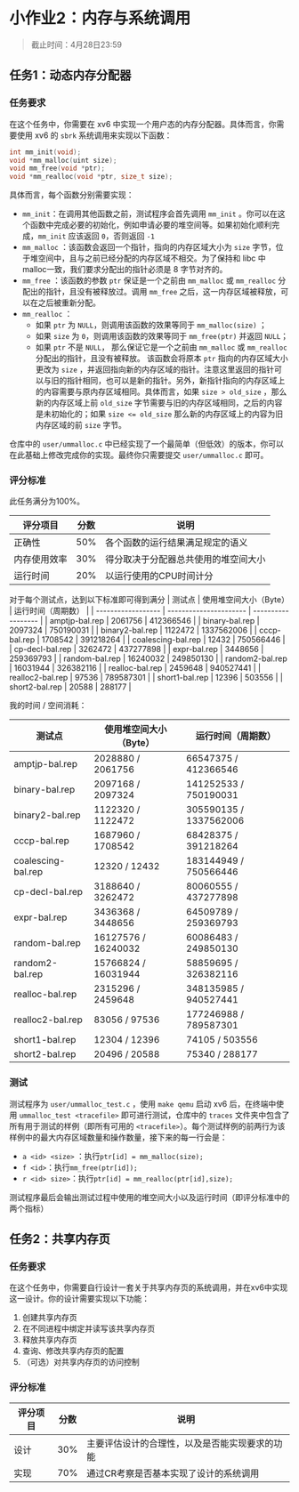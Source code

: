 # 小作业2：内存与系统调用

> 截止时间：4月28日23:59

## 任务1：动态内存分配器

### 任务要求

在这个任务中，你需要在 xv6 中实现一个用户态的内存分配器。具体而言，你需要使用 xv6 的 `sbrk` 系统调用来实现以下函数：

```cpp
int mm_init(void);
void *mm_malloc(uint size);
void mm_free(void *ptr);
void *mm_realloc(void *ptr, size_t size);
```

具体而言，每个函数分别需要实现：

- `mm_init`：在调用其他函数之前，测试程序会首先调用 `mm_init` 。你可以在这个函数中完成必要的初始化，例如申请必要的堆空间等。如果初始化顺利完成，`mm_init` 应该返回 `0`，否则返回 `-1`
- `mm_malloc` ：该函数会返回一个指针，指向的内存区域大小为 `size` 字节，位于堆空间中，且与之前已经分配的内存区域不相交。为了保持和 libc 中malloc一致，我们要求分配出的指针必须是 8 字节对齐的。
- `mm_free` ：该函数的参数 `ptr` 保证是一个之前由 `mm_malloc` 或 `mm_realloc` 分配出的指针，且没有被释放过。调用 `mm_free` 之后，这一内存区域被释放，可以在之后被重新分配。
- `mm_realloc` ：
  - 如果 `ptr` 为 `NULL`，则调用该函数的效果等同于 `mm_malloc(size)` ；
  - 如果 `size` 为 `0`，则调用该函数的效果等同于 `mm_free(ptr)` 并返回 `NULL`；
  - 如果 `ptr` 不是 `NULL`， 那么保证它是一个之前由 `mm_malloc` 或 `mm_realloc` 分配出的指针，且没有被释放。 该函数会将原本 `ptr` 指向的内存区域大小更改为 `size` ，并返回指向新的内存区域的指针。注意这里返回的指针可以与旧的指针相同，也可以是新的指针。另外，新指针指向的内存区域上的内容需要与原内存区域相同。具体而言，如果 `size > old_size`  ，那么新的内存区域上前 `old_size` 字节需要与旧的内存区域相同，之后的内容是未初始化的；如果 `size <= old_size`  那么新的内存区域上的内容为旧内存区域的前 `size` 字节。

仓库中的 `user/ummalloc.c` 中已经实现了一个最简单（但低效）的版本，你可以在此基础上修改完成你的实现。最终你只需要提交 `user/ummalloc.c` 即可。

### 评分标准

此任务满分为100%。

| 评分项目     | 分数 | 说明                                 |
| ------------ | ---- | ------------------------------------ |
| 正确性       | 50%  | 各个函数的运行结果满足规定的语义     |
| 内存使用效率 | 30%  | 得分取决于分配器总共使用的堆空间大小 |
| 运行时间     | 20%  | 以运行使用的CPU时间计分              |

对于每个测试点，达到以下标准即可得到满分
| 测试点             | 使用堆空间大小（Byte） | 运行时间（周期数） |
| ------------------ | ---------------------- | ------------------ |
| amptjp-bal.rep     | 2061756                | 412366546          |
| binary-bal.rep     | 2097324                | 750190031          |
| binary2-bal.rep    | 1122472                | 1337562006         |
| cccp-bal.rep       | 1708542                | 391218264          |
| coalescing-bal.rep | 12432                  | 750566446          |
| cp-decl-bal.rep    | 3262472                | 437277898          |
| expr-bal.rep       | 3448656                | 259369793          |
| random-bal.rep     | 16240032               | 249850130          |
| random2-bal.rep    | 16031944               | 326382116          |
| realloc-bal.rep    | 2459648                | 940527441          |
| realloc2-bal.rep   | 97536                  | 789587301          |
| short1-bal.rep     | 12396                  | 503556             |
| short2-bal.rep     | 20588                  | 288177             |

我的时间 / 空间消耗：

| 测试点             | 使用堆空间大小（Byte） | 运行时间（周期数）     |
| ------------------ | ---------------------- | ---------------------- |
| amptjp-bal.rep     | 2028880 / 2061756      | 66547375 / 412366546   |
| binary-bal.rep     | 2097168 / 2097324      | 141252533 / 750190031  |
| binary2-bal.rep    | 1122320 / 1122472      | 305590135 / 1337562006 |
| cccp-bal.rep       | 1687960 / 1708542      | 68428375 / 391218264   |
| coalescing-bal.rep | 12320 / 12432          | 183144949 / 750566446  |
| cp-decl-bal.rep    | 3188640 / 3262472      | 80060555 / 437277898   |
| expr-bal.rep       | 3436368 / 3448656      | 64509789 / 259369793   |
| random-bal.rep     | 16127576 / 16240032    | 60086483 / 249850130   |
| random2-bal.rep    | 15766824 / 16031944    | 58859695 / 326382116   |
| realloc-bal.rep    | 2315296 / 2459648      | 348135985 / 940527441  |
| realloc2-bal.rep   | 83056 / 97536          | 177246988 / 789587301  |
| short1-bal.rep     | 12304 / 12396          | 74105 / 503556         |
| short2-bal.rep     | 20496 / 20588          | 75340 / 288177         |

### 测试

测试程序为 `user/ummalloc_test.c` ，使用 `make qemu` 启动 xv6 后，在终端中使用 `ummalloc_test <tracefile>` 即可进行测试，仓库中的 `traces` 文件夹中包含了所有用于测试的样例（即所有可用的 `<tracefile>`）。每个测试样例的前两行为该样例中的最大内存区域数量和操作数量，接下来的每一行会是：

- `a <id> <size>` ：执行`ptr[id] = mm_malloc(size);`
- `f <id>`：执行`mm_free(ptr[id]);`
- `r <id> size>`：执行`ptr[id] = mm_realloc(ptr[id],size);`

测试程序最后会输出测试过程中使用的堆空间大小以及运行时间（即评分标准中的两个指标）

## 任务2：共享内存页

### 任务要求

在这个任务中，你需要自行设计一套关于共享内存页的系统调用，并在xv6中实现这一设计。你的设计需要实现以下功能：

1. 创建共享内存页
2. 在不同进程中绑定并读写该共享内存页
3. 释放共享内存页
4. 查询、修改共享内存页的配置
5. （可选）对共享内存页的访问控制

### 评分标准

| 评分项目 | 分数 | 说明                                           |
| -------- | ---- | ---------------------------------------------- |
| 设计     | 30%  | 主要评估设计的合理性，以及是否能实现要求的功能 |
| 实现     | 70%  | 通过CR考察是否基本实现了设计的系统调用         |